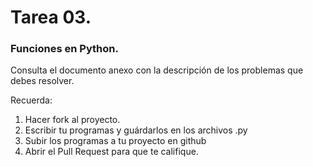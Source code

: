# Tarea 03.

### Funciones en Python.

Consulta el documento anexo con la descripción de los problemas que debes resolver.

Recuerda:
1. Hacer fork al proyecto.
2. Escribir tu programas y guárdarlos en los archivos .py
3. Subir los programas a tu proyecto en github
4. Abrir el Pull Request para que te califique.
